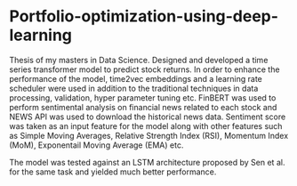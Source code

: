 # Portfolio-optimization-using-deep-learning
Thesis of my masters in Data Science. Designed and developed a time series transformer model to predict stock returns. In order to enhance the performance of the model, time2vec embeddings and a learning rate scheduler were used in addition to the traditional techniques in data processing, validation, hyper parameter tuning etc. FinBERT was used to perform sentimental analysis on financial news related to each stock and NEWS API was used to download the historical news data. Sentiment score was taken as an input feature for the model along with other features such as Simple Moving Averages, Relative Strength Index (RSI), Momentum Index (MoM), Exponentail Moving Average (EMA) etc. 

The model was tested against an LSTM architecture proposed by Sen et al. for the same task and yielded much better performance. 

